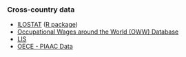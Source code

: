 

### Cross-country data

- [ILOSTAT](https://ilostat.ilo.org/data/) ([R package](https://ilostat.github.io/Rilostat/))
- [Occupational Wages around the World (OWW) Database](http://data.nber.org/oww/)
- [LIS](./LIS)
- [OECE - PIAAC Data](https://www.oecd.org/skills/piaac/data/)

